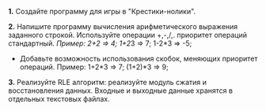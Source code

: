 **1.** Создайте программу для игры в "Крестики-нолики".

**2.** Напишите программу вычисления арифметического выражения заданного строкой. Используйте операции +,-,/,. приоритет операций стандартный.
*Пример:
2+2 => 4;
1+2*3 => 7;
1-2*3 => -5;
- Добавьте возможность использования скобок, меняющих приоритет операций.
Пример:
1+2*3 => 7;
(1+2)*3 => 9;

**3.** Реализуйте RLE алгоритм: реализуйте модуль сжатия и восстановления данных.
Входные и выходные данные хранятся в отдельных текстовых файлах.
